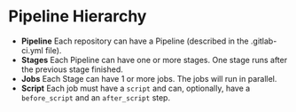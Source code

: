 # Pipeline Hierarchy

* **Pipeline** Each repository can have a Pipeline (described in the .gitlab-ci.yml file).
* **Stages** Each Pipeline can have one or more stages. One stage runs after the previous stage finished.
* **Jobs** Each Stage can have 1 or more jobs. The jobs will run in parallel.
* **Script** Each job must have a `script` and can, optionally, have a `before_script` and an `after_script` step.



